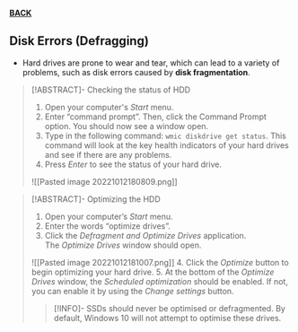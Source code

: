 **[BACK](INTCOMMidtermCh6.md)**

## Disk Errors (Defragging)
- Hard drives are prone to wear and tear, which can lead to a variety of problems, such as disk errors caused by **disk fragmentation**.

>[!ABSTRACT]- Checking the status of HDD
>1. Open your computer's *Start* menu.
>2. Enter “command prompt”. Then, click the Command Prompt option. You should now see a window open.
>3. Type in the following command: `wmic diskdrive get status`. This command will look at the key health indicators of your hard drives and see if there are any problems.
>4. Press _Enter_ to see the status of your hard drive.
>
>![[Pasted image 20221012180809.png]]

>[!ABSTRACT]- Optimizing the HDD
>1. Open your computer’s _Start_ menu.
>2. Enter the words “optimize drives”.
>3. Click the _Defragment and Optimize Drives_ application. The _Optimize Drives_ window should open.
>
>![[Pasted image 20221012181007.png]]
>4. Click the _Optimize_ button to begin optimizing your hard drive.
>5. At the bottom of the _Optimize Drives_ window, the _Scheduled optimization_ should be enabled. If not, you can enable it by using the _Change settings_ button.
>
>>[!INFO]-
>>SSDs should never be optimised or defragmented. By default, Windows 10 will not attempt to optimise these drives.
